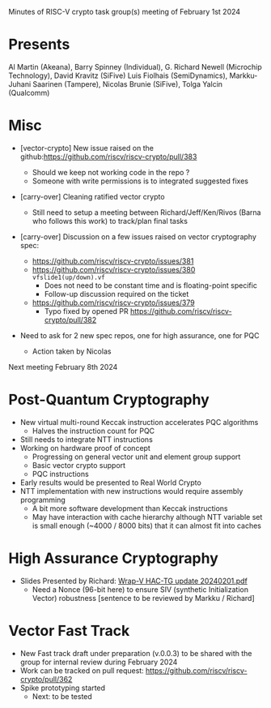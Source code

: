 Minutes of RISC-V crypto task group(s) meeting of February 1st 2024


# Presents

Al Martin (Akeana),
Barry Spinney (Individual),
G. Richard Newell (Microchip Technology),
David Kravitz (SiFive)
Luis Fiolhais (SemiDynamics),
Markku-Juhani Saarinen (Tampere),
Nicolas Brunie (SiFive),
Tolga Yalcin (Qualcomm)


# Misc

- [vector-crypto] New issue raised on the github:https://github.com/riscv/riscv-crypto/pull/383
  - Should we keep not working code in the repo ?
  - Someone with write permissions is to integrated suggested fixes

- [carry-over] Cleaning ratified vector crypto
    - Still need to setup a meeting between Richard/Jeff/Ken/Rivos (Barna who follows this work) to track/plan final tasks

- [carry-over] Discussion on a few issues raised on vector cryptography spec:
    - https://github.com/riscv/riscv-crypto/issues/381
    - https://github.com/riscv/riscv-crypto/issues/380 `vfslide1(up/down).vf`
        - Does not need to be constant time and is floating-point specific
        - Follow-up discussion required on the ticket
    - https://github.com/riscv/riscv-crypto/issues/379 
        - Typo fixed by opened PR https://github.com/riscv/riscv-crypto/pull/382

- Need to ask for 2 new spec repos, one for high assurance, one for PQC
    - Action taken by Nicolas

Next meeting February 8th 2024

# Post-Quantum Cryptography


- New virtual multi-round Keccak instruction accelerates PQC algorithms
    - Halves the instruction count for PQC
- Still needs to integrate NTT instructions
- Working on hardware proof of concept
    - Progressing on general vector unit and element group support
    - Basic vector crypto support
    - PQC instructions 
- Early results would be presented to Real World Crypto
- NTT implementation with new instructions would require assembly programming
    - A bit more software development than Keccak instructions
    - May have interaction with cache hierarchy although NTT variable set is small enough (~4000 / 8000 bits) that it can almost fit into caches

# High Assurance Cryptography 
- Slides Presented by Richard: [Wrap-V HAC-TG update 20240201.pdf](https://github.com/riscv-admin/post-quantum-cryptography/files/14142959/Wrap-V.HAC-TG.update.20240201.pdf)
    - Need a Nonce (96-bit here) to ensure SIV (synthetic Initialization Vector) robustness [sentence to be reviewed by Markku / Richard]



# Vector Fast Track 

- New Fast track draft under preparation (v.0.0.3) to be shared with the group for internal review during February 2024
- Work can be tracked on pull request: https://github.com/riscv/riscv-crypto/pull/362
- Spike prototyping started
    - Next: to be tested
